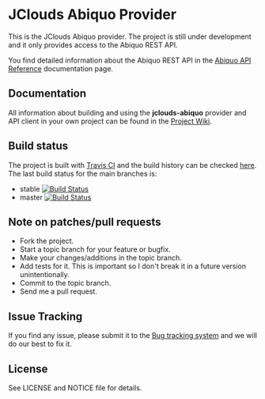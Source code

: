JClouds Abiquo Provider
=======================

This is the JClouds Abiquo provider. The project is still under
development and it only provides access to the Abiquo REST API.

You find detailed information about the Abiquo REST API in the
[Abiquo API Reference](http://community.abiquo.com/display/ABI20/API+Reference) documentation page.


Documentation
-------------

All information about building and using the **jclouds-abiquo** provider and API client in your own project
can be found in the [Project Wiki](https://github.com/abiquo/jclouds-abiquo/wiki).


Build status
------------

The project is built with [Travis CI](http://travis-ci.org/) and the build history can be checked [here](http://travis-ci.org/#!/abiquo/jclouds-abiquo/builds).
The last build status for the main branches is:

 * stable [![Build Status](https://secure.travis-ci.org/abiquo/jclouds-abiquo.png?branch=stable)](http://travis-ci.org/#!/abiquo/jclouds-abiquo/branch_summary)
 * master [![Build Status](https://secure.travis-ci.org/abiquo/jclouds-abiquo.png?branch=master)](http://travis-ci.org/#!/abiquo/jclouds-abiquo/branch_summary)


Note on patches/pull requests
-----------------------------
 
 * Fork the project.
 * Start a topic branch for your feature or bugfix.
 * Make your changes/additions in the topic branch.
 * Add tests for it. This is important so I don't break it in a future version unintentionally.
 * Commit to the topic branch.
 * Send me a pull request.


Issue Tracking
--------------

If you find any issue, please submit it to the [Bug tracking system](http://jira.abiquo.com/browse/ABIQUOJC) and we will do our best to fix it.


License
-------

See LICENSE and NOTICE file for details.

